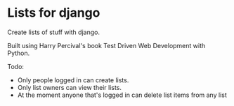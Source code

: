 Lists for django
================

Create lists of stuff with django. 

Built using Harry Percival's book Test Driven Web Development with Python. 

Todo:
- Only people logged in can create lists. 
- Only list owners can view their lists.
- At the moment anyone that's logged in can delete list items from any list


